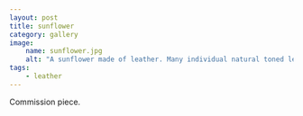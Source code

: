 ```yaml
---
layout: post
title: sunflower
category: gallery
image: 
    name: sunflower.jpg
    alt: "A sunflower made of leather. Many individual natural toned leather petals are sewn onto a brown center ."
tags:
    - leather
---
```


Commission piece.